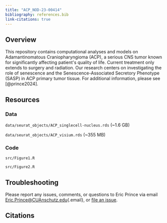 ```yaml
---
title: "ACP_NOD-23-00414"
bibliography: references.bib
link-citations: true
---
```


## Overview

This repository contains computational analyses and models on Adamantinomatous Craniopharyngioma (ACP), a serious CNS tumor known for significantly affecting patient's quality of life. Current treatment only extends to surgery and radiation. Our research centers on investigating the role of senescence and the Senescence-Associated Secretory Phenotype (SASP) in ACP primary tumor tissue. For additional information, please see [@prince2024].

## Resources

### Data

`data/seurat_objects/ACP_singlecell-nucleus.rds` (~1.6 GB)

`data/seurat_objects/ACP_visium.rds` (~355 MB)


### Code

`src/Figure1.R`

`src/Figure2.R`

## Troubleshooting

Please report any issues, comments, or questions to Eric Prince via email [Eric.Prince\@CUAnschutz.edu](mailto:Eric.Prince@CUAnschutz.edu){.email}, or [file an issue](https://github.com/LeRicNet/ACP_NOD-23-00414/issues).

## Citations
